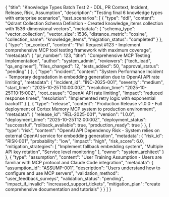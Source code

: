 {
  "title": "Knowledge Types Batch Test 2 - DDL, PR Context, Incident, Release, Risk, Assumption",
  "description": "Testing final 6 knowledge types with enterprise scenarios",
  "test_scenarios": [
    {
      "type": "ddl",
      "content": "Qdrant Collection Schema Definition - Created knowledge_items collection with 1536-dimensional vectors",
      "metadata": {
        "schema_type": "vector_collection",
        "vector_size": 1536,
        "distance_metric": "cosine",
        "collection_name": "knowledge_items",
        "migration_status": "completed"
      }
    },
    {
      "type": "pr_context",
      "content": "Pull Request #123 - Implement comprehensive MCP tool testing framework with maximum coverage",
      "metadata": {
        "pr_number": 123,
        "title": "Comprehensive MCP Testing Implementation",
        "author": "system_admin",
        "reviewers": ["tech_lead", "qa_engineer"],
        "files_changed": 12,
        "tests_added": 50,
        "approval_status": "pending"
      }
    },
    {
      "type": "incident",
      "content": "System Performance Incident - Temporary degradation in embedding generation due to OpenAI API rate limiting",
      "metadata": {
        "incident_id": "INC-2025-001",
        "severity": "medium",
        "start_time": "2025-10-25T10:00:00Z",
        "resolution_time": "2025-10-25T10:15:00Z",
        "root_cause": "OpenAI API rate limiting",
        "impact": "reduced response times",
        "resolution": "Implemented retry logic with exponential backoff"
      }
    },
    {
      "type": "release",
      "content": "Production Release v1.0.0 - Full deployment of Cortex Memory MCP system to production environment",
      "metadata": {
        "release_id": "REL-2025-001",
        "version": "1.0.0",
        "deployment_time": "2025-10-25T12:00:00Z",
        "deployment_status": "successful",
        "rollback_available": true,
        "production_ready": true
      }
    },
    {
      "type": "risk",
      "content": "OpenAI API Dependency Risk - System relies on external OpenAI service for embedding generation",
      "metadata": {
        "risk_id": "RISK-001",
        "probability": "low",
        "impact": "high",
        "risk_score": 6.0,
        "mitigation_strategies": [
          "Implement fallback embedding system",
          "Multiple API key rotation",
          "Service level monitoring"
        ],
        "owner": "system_architect"
      }
    },
    {
      "type": "assumption",
      "content": "User Training Assumption - Users are familiar with MCP protocol and Claude Code integration",
      "metadata": {
        "assumption_id": "ASSUMP-001",
        "description": "Users understand how to configure and use MCP servers",
        "validation_method": "user_feedback_surveys",
        "validation_status": "pending",
        "impact_if_invalid": "increased_support_tickets",
        "mitigation_plan": "create comprehensive documentation and tutorials"
      }
    }
  ]
}